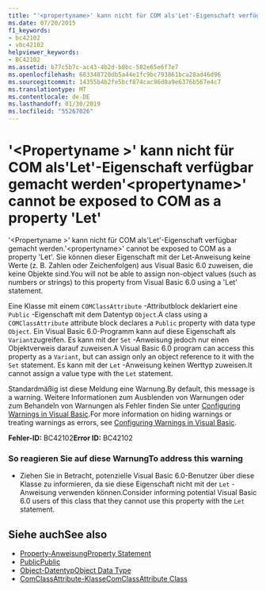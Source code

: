 ```yaml
---
title: "'<propertyname>' kann nicht für COM als'Let'-Eigenschaft verfügbar gemacht werden"
ms.date: 07/20/2015
f1_keywords:
- bc42102
- vbc42102
helpviewer_keywords:
- BC42102
ms.assetid: b77c5b7c-ac43-4b2d-b8bc-582e65e6f7e7
ms.openlocfilehash: 683348720db5a44e1fc9bc793861bca28ad46d96
ms.sourcegitcommit: 14355b4b2fe5bcf874cac96d0a9e6376b567e4c7
ms.translationtype: MT
ms.contentlocale: de-DE
ms.lasthandoff: 01/30/2019
ms.locfileid: "55267026"
---
```

# <a name="propertyname-cannot-be-exposed-to-com-as-a-property-let"></a><span data-ttu-id="4ac1f-102">'\<Propertyname >' kann nicht für COM als'Let'-Eigenschaft verfügbar gemacht werden</span><span class="sxs-lookup"><span data-stu-id="4ac1f-102">'\<propertyname>' cannot be exposed to COM as a property 'Let'</span></span>
<span data-ttu-id="4ac1f-103">'\<Propertyname >' kann nicht für COM als'Let'-Eigenschaft verfügbar gemacht werden.</span><span class="sxs-lookup"><span data-stu-id="4ac1f-103">'\<propertyname>' cannot be exposed to COM as a property 'Let'.</span></span> <span data-ttu-id="4ac1f-104">Sie können dieser Eigenschaft mit der Let-Anweisung keine Werte (z. B. Zahlen oder Zeichenfolgen) aus Visual Basic 6.0 zuweisen, die keine Objekte sind.</span><span class="sxs-lookup"><span data-stu-id="4ac1f-104">You will not be able to assign non-object values (such as numbers or strings) to this property from Visual Basic 6.0 using a 'Let' statement.</span></span>  
  
 <span data-ttu-id="4ac1f-105">Eine Klasse mit einem `COMClassAttribute` -Attributblock deklariert eine `Public` -Eigenschaft mit dem Datentyp `Object`.</span><span class="sxs-lookup"><span data-stu-id="4ac1f-105">A class using a `COMClassAttribute` attribute block declares a `Public` property with data type `Object`.</span></span> <span data-ttu-id="4ac1f-106">Ein Visual Basic 6.0-Programm kann auf diese Eigenschaft als `Variant`zugreifen. Es kann mit der `Set` -Anweisung jedoch nur einen Objektverweis darauf zuweisen.</span><span class="sxs-lookup"><span data-stu-id="4ac1f-106">A Visual Basic 6.0 program can access this property as a `Variant`, but can assign only an object reference to it with the `Set` statement.</span></span> <span data-ttu-id="4ac1f-107">Es kann mit der `Let` -Anweisung keinen Werttyp zuweisen.</span><span class="sxs-lookup"><span data-stu-id="4ac1f-107">It cannot assign a value type with the `Let` statement.</span></span>  
  
 <span data-ttu-id="4ac1f-108">Standardmäßig ist diese Meldung eine Warnung.</span><span class="sxs-lookup"><span data-stu-id="4ac1f-108">By default, this message is a warning.</span></span> <span data-ttu-id="4ac1f-109">Weitere Informationen zum Ausblenden von Warnungen oder zum Behandeln von Warnungen als Fehler finden Sie unter [Configuring Warnings in Visual Basic](/visualstudio/ide/configuring-warnings-in-visual-basic).</span><span class="sxs-lookup"><span data-stu-id="4ac1f-109">For more information on hiding warnings or treating warnings as errors, see [Configuring Warnings in Visual Basic](/visualstudio/ide/configuring-warnings-in-visual-basic).</span></span>  
  
 <span data-ttu-id="4ac1f-110">**Fehler-ID:** BC42102</span><span class="sxs-lookup"><span data-stu-id="4ac1f-110">**Error ID:** BC42102</span></span>  
  
### <a name="to-address-this-warning"></a><span data-ttu-id="4ac1f-111">So reagieren Sie auf diese Warnung</span><span class="sxs-lookup"><span data-stu-id="4ac1f-111">To address this warning</span></span>  
  
-   <span data-ttu-id="4ac1f-112">Ziehen Sie in Betracht, potenzielle Visual Basic 6.0-Benutzer über diese Klasse zu informieren, da sie diese Eigenschaft nicht mit der `Let` -Anweisung verwenden können.</span><span class="sxs-lookup"><span data-stu-id="4ac1f-112">Consider informing potential Visual Basic 6.0 users of this class that they cannot use this property with the `Let` statement.</span></span>  
  
## <a name="see-also"></a><span data-ttu-id="4ac1f-113">Siehe auch</span><span class="sxs-lookup"><span data-stu-id="4ac1f-113">See also</span></span>

- [<span data-ttu-id="4ac1f-114">Property-Anweisung</span><span class="sxs-lookup"><span data-stu-id="4ac1f-114">Property Statement</span></span>](../../visual-basic/language-reference/statements/property-statement.md)
- [<span data-ttu-id="4ac1f-115">Public</span><span class="sxs-lookup"><span data-stu-id="4ac1f-115">Public</span></span>](../../visual-basic/language-reference/modifiers/public.md)
- [<span data-ttu-id="4ac1f-116">Object-Datentyp</span><span class="sxs-lookup"><span data-stu-id="4ac1f-116">Object Data Type</span></span>](../../visual-basic/language-reference/data-types/object-data-type.md)
- [<span data-ttu-id="4ac1f-117">ComClassAttribute-Klasse</span><span class="sxs-lookup"><span data-stu-id="4ac1f-117">ComClassAttribute Class</span></span>](xref:Microsoft.VisualBasic.ComClassAttribute)

